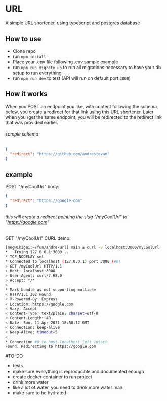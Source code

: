 # URL
A simple URL shortener, using typescript and postgres database

## How to use
- Clone repo
- run `npm install`
- Place your .env file following .env.sample example
- run `npm run migrate up` to run all migrations necessary to have your db setup to run everything
- run `npm run dev` to test (API will run on default port `3000`)

## How it works
When you POST an endpoint you like, with content following the schema below, you create a redirect for that link using this URL shortener. Later when you /get the same endpoint, you will be redirected to the redirect link that was provided earlier.

###### sample schema
```json
{
  "redirect": "https://github.com/andrestevao"
}
```


## example

POST "/myCoolUrl"
body:
```json
{
  "redirect": "https://google.com"
}
```
###### _this will create a redirect pointing the slug "/myCoolUrl" to "https://google.com"_

GET "/myCoolUrl"
CURL demo:
```bash
[nog@ikigai:~/fun/andre/url] main ± curl -v localhost:3000/myCoolUrl
*   Trying 127.0.0.1:3000...
* TCP_NODELAY set
* Connected to localhost (127.0.0.1) port 3000 (#0)
> GET /myCoolUrl HTTP/1.1
> Host: localhost:3000
> User-Agent: curl/7.68.0
> Accept: */*
>
* Mark bundle as not supporting multiuse
< HTTP/1.1 302 Found
< X-Powered-By: Express
< Location: https://google.com
< Vary: Accept
< Content-Type: text/plain; charset=utf-8
< Content-Length: 40
< Date: Sun, 11 Apr 2021 18:58:12 GMT
< Connection: keep-alive
< Keep-Alive: timeout=5
<
* Connection #0 to host localhost left intact
Found. Redirecting to https://google.com
```

#TO-DO
- tests
- make sure everything is reproducible and documented enough
- create docker container to run project
- drink more water
- like a lot of water, you need to drink more water man
- make sure to be hydrated
